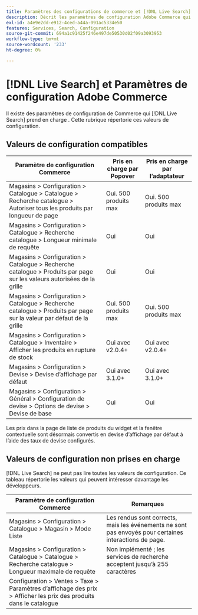 ```yaml
---
title: Paramètres des configurations de commerce et [!DNL Live Search] '
description: Décrit les paramètres de configuration Adobe Commerce qui [!DNL Live Search] peuvent lire.
exl-id: a4e9e2dd-e912-4ced-a44a-091ac5334e50
features: Services, Search, Configuration
source-git-commit: 694a1c91425f246e497de50530d02f09a3093953
workflow-type: tm+mt
source-wordcount: '233'
ht-degree: 0%

---
```


# [!DNL Live Search] et Paramètres de configuration Adobe Commerce

Il existe des paramètres de configuration de Commerce qui [!DNL Live Search] prend en charge . Cette rubrique répertorie ces valeurs de configuration.

## Valeurs de configuration compatibles

| Paramètre de configuration Commerce | Pris en charge par Popover | Pris en charge par l’adaptateur |
|---|---|---|
| Magasins > Configuration > Catalogue > Catalogue > Recherche catalogue > Autoriser tous les produits par longueur de page | Oui. 500 produits max | Oui. 500 produits max |
| Magasins > Configuration > Catalogue > Recherche catalogue > Longueur minimale de requête | Oui | Oui |
| Magasins > Configuration > Catalogue > Recherche catalogue > Produits par page sur les valeurs autorisées de la grille | Oui | Oui |
| Magasins > Configuration > Catalogue > Recherche catalogue > Produits par page sur la valeur par défaut de la grille | Oui. 500 produits max | Oui. 500 produits max |
| Magasins > Configuration > Catalogue > Inventaire > Afficher les produits en rupture de stock | Oui avec v2.0.4+ | Oui avec v2.0.4+ |
| Magasins > Configuration > Devise > Devise d’affichage par défaut | Oui avec 3.1.0+ | Oui avec 3.1.0+ |
| Magasins > Configuration > Général > Configuration de devise > Options de devise > Devise de base | Oui | Oui |

Les prix dans la page de liste de produits du widget et la fenêtre contextuelle sont désormais convertis en devise d’affichage par défaut à l’aide des taux de devise configurés.

## Valeurs de configuration non prises en charge

[!DNL Live Search] ne peut pas lire toutes les valeurs de configuration. Ce tableau répertorie les valeurs qui peuvent intéresser davantage les développeurs.

| Paramètre de configuration Commerce | Remarques |
|---|---|
| Magasins > Configuration > Catalogue > Magasin > Mode Liste | Les rendus sont corrects, mais les événements ne sont pas envoyés pour certaines interactions de page. |
| Magasins > Configuration > Catalogue > Catalogue > Recherche catalogue > Longueur maximale de requête | Non implémenté ; les services de recherche acceptent jusqu’à 255 caractères |
| Configuration > Ventes > Taxe > Paramètres d’affichage des prix > Afficher les prix des produits dans le catalogue |  |
